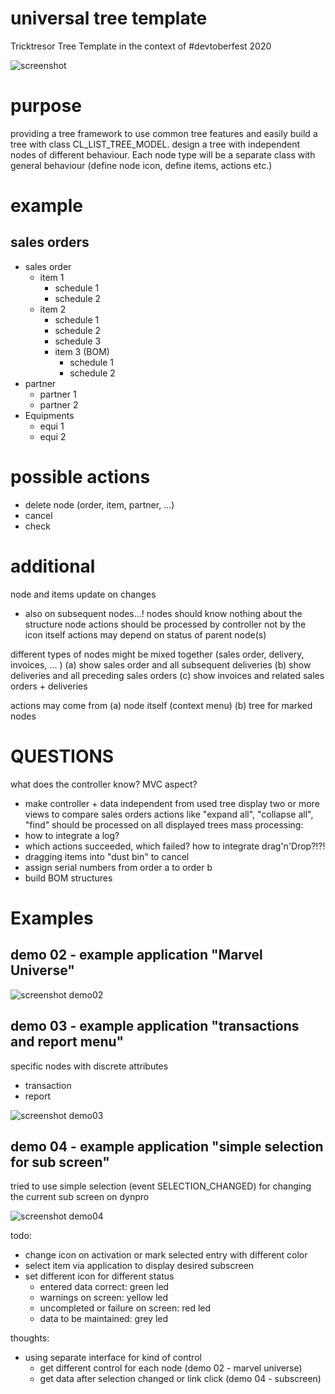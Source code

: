 # universal tree template
Tricktresor Tree Template in the context of #devtoberfest 2020

![screenshot](https://github.com/tricktresor/tree_template/blob/master/img/SNAG-00721.png)

# purpose
providing a tree framework to use common tree features and easily build a tree with class CL_LIST_TREE_MODEL.
design a tree with independent nodes of different behaviour.
Each node type will be a separate class with general behaviour (define node icon, define items, actions etc.)

# example
## sales orders

 - sales order
   - item 1
     - schedule 1
     - schedule 2
   - item 2
     - schedule 1
     - schedule 2
     - schedule 3
     - item 3 (BOM)
       - schedule 1
       - schedule 2
  - partner
    - partner 1
    - partner 2
  - Equipments
    - equi 1
    - equi 2

# possible actions
 - delete node (order, item, partner, ...)
 - cancel
 - check

# additional
 node and items update on changes
 - also on subsequent nodes...!
 nodes should know nothing about the structure
 node actions should be processed by controller not by the icon itself
 actions may depend on status of parent node(s)

 different types of nodes might be mixed together (sales order, delivery, invoices, ... )
 (a) show sales order and all subsequent deliveries
 (b) show deliveries and all preceding sales orders
 (c) show invoices and related sales orders + deliveries


 actions may come from
 (a) node itself (context menu)
 (b) tree for marked nodes

 # QUESTIONS
 what does the controller know?
 MVC aspect?
 - make controller + data independent from used tree
 display two or more views to compare sales orders
 actions like "expand all", "collapse all", "find" should be processed on all displayed trees
 mass processing:
 - how to integrate a log?
 - which actions succeeded, which failed?
 how to integrate drag'n'Drop?!?!
 - dragging items into "dust bin" to cancel
 - assign serial numbers from order a to order b
 - build BOM structures

# Examples

## demo 02 - example application "Marvel Universe"

![screenshot demo02](https://github.com/tricktresor/tree_template/blob/master/img/SNAG-00729.png)

## demo 03 - example application "transactions and report menu"

specific nodes with discrete attributes 
* transaction
* report

![screenshot demo03](https://github.com/tricktresor/tree_template/blob/master/img/SNAG-00776.png)

## demo 04 - example application "simple selection for sub screen"

tried to use simple selection (event SELECTION_CHANGED) for changing the current sub screen on dynpro

![screenshot demo04](https://github.com/tricktresor/tree_template/blob/master/img/SNAG-00777.png)

todo:
* change icon on activation or mark selected entry with different color
* select item via application to display desired subscreen
* set different icon for different status
  * entered data correct: green led
  * warnings on screen: yellow led
  * uncompleted or failure on screen: red led
  * data to be maintained: grey led
  
thoughts:
* using separate interface for kind of control
  * get different control for each node (demo 02 - marvel universe)
  * get data after selection changed or link click (demo 04 - subscreen)
    
